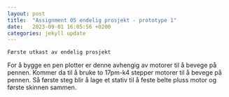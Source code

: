 ```yaml
---
layout: post
title:  "Assignment 05 endelig prosjekt - prototype 1"
date:   2023-09-01 16:05:56 +0200
categories: jekyll update
---
```


`Første utkast av endelig prosjekt`

For å bygge en pen plotter er denne avhengig av motorer til å bevege på pennen. Kommer da til å bruke to 17pm-k4 stepper motorer til å bevege på pennen. Så første steg blir å lage et stativ til å feste belte pluss motor og første skinnen sammen. 
